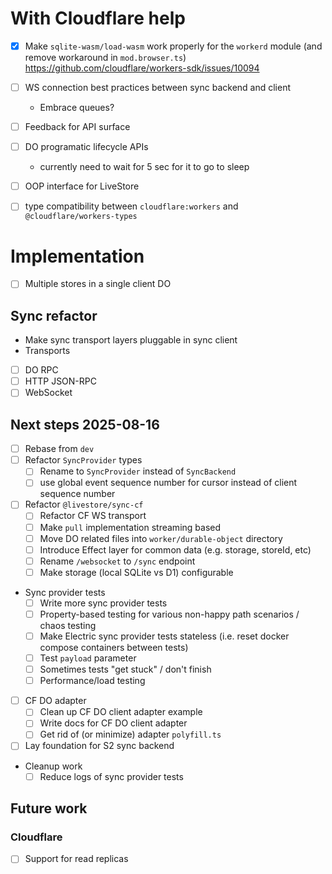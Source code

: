 # With Cloudflare help

- [x] Make `sqlite-wasm/load-wasm` work properly for the `workerd` module (and remove workaround in `mod.browser.ts`) https://github.com/cloudflare/workers-sdk/issues/10094
- [ ] WS connection best practices between sync backend and client
  - Embrace queues?
- [ ] Feedback for API surface
- [ ] DO programatic lifecycle APIs
  - currently need to wait for 5 sec for it to go to sleep

- [ ] OOP interface for LiveStore
- [ ] type compatibility between `cloudflare:workers` and `@cloudflare/workers-types`

# Implementation

- [ ] Multiple stores in a single client DO

## Sync refactor

- Make sync transport layers pluggable in sync client 
- Transports
 - [ ] DO RPC
 - [ ] HTTP JSON-RPC
 - [ ] WebSocket

## Next steps 2025-08-16

- [ ] Rebase from `dev`
- [ ] Refactor `SyncProvider` types
  - [ ] Rename to `SyncProvider` instead of `SyncBackend`
  - [ ] use global event sequence number for cursor instead of client sequence number
- [ ] Refactor `@livestore/sync-cf`
  - [ ] Refactor CF WS transport
  - [ ] Make `pull` implementation streaming based
  - [ ] Move DO related files into `worker/durable-object` directory
  - [ ] Introduce Effect layer for common data (e.g. storage, storeId, etc)
  - [ ] Rename `/websocket` to `/sync` endpoint
  - [ ] Make storage (local SQLite vs D1) configurable
- Sync provider tests
  - [ ] Write more sync provider tests
  - [ ] Property-based testing for various non-happy path scenarios / chaos testing
  - [ ] Make Electric sync provider tests stateless (i.e. reset docker compose containers between tests)
  - [ ] Test `payload` parameter
  - [ ] Sometimes tests "get stuck" / don't finish
  - [ ] Performance/load testing
- [ ] CF DO adapter
  - [ ] Clean up CF DO client adapter example
  - [ ] Write docs for CF DO client adapter
  - [ ] Get rid of (or minimize) adapter `polyfill.ts`
- [ ] Lay foundation for S2 sync backend
- Cleanup work
  - [ ] Reduce logs of sync provider tests

## Future work

### Cloudflare

- [ ] Support for read replicas